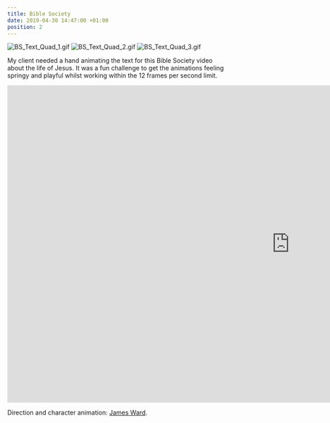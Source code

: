 ```yaml
---
title: Bible Society
date: 2019-04-30 14:47:00 +01:00
position: 2
---
```


![BS_Text_Quad_1.gif](/uploads/BS_Text_Quad_1.gif)
![BS_Text_Quad_2.gif](/uploads/BS_Text_Quad_2.gif)
![BS_Text_Quad_3.gif](/uploads/BS_Text_Quad_3.gif)

My client needed a hand animating the text for this Bible Society video about the life of Jesus. It was a fun challenge to get the animations feeling springy and playful whilst working within the 12 frames per second limit.

<iframe width="1280" height="720" src="https://www.youtube.com/embed/O9GSs5B-0yQ" frameborder="0" allow="accelerometer; autoplay; encrypted-media; gyroscope; picture-in-picture" allowfullscreen></iframe>

Direction and character animation: [James Ward](http://www.jamesward.tv/).

